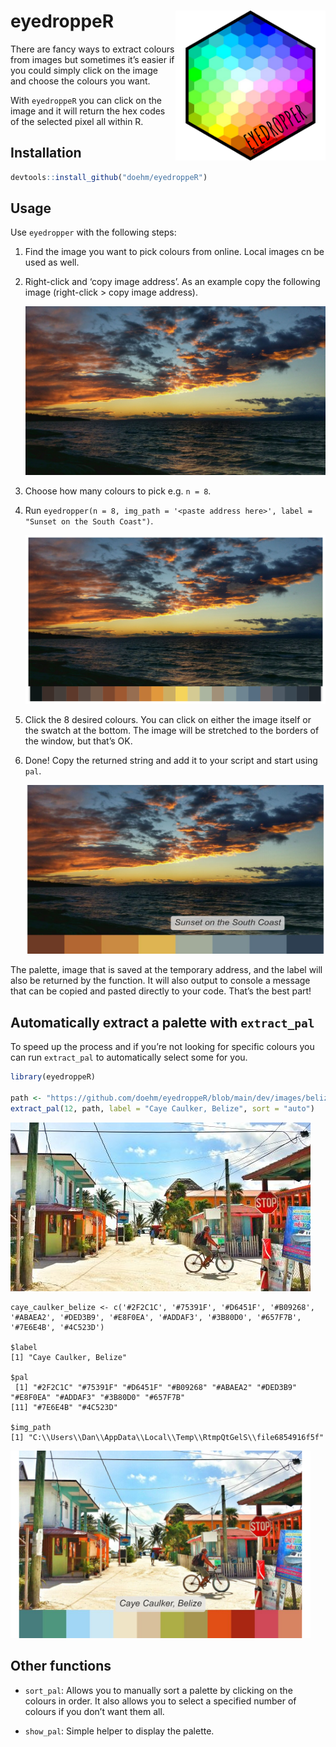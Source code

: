 
# eyedroppeR <img src='dev/images/hex-amatic.png' align="right" height="240" />

There are fancy ways to extract colours from images but sometimes it’s
easier if you could simply click on the image and choose the colours you
want.

With `eyedroppeR` you can click on the image and it will return the hex
codes of the selected pixel all within R.

## Installation

``` r
devtools::install_github("doehm/eyedroppeR")
```

## Usage

Use `eyedropper` with the following steps:

1.  Find the image you want to pick colours from online. Local images cn
    be used as well.

2.  Right-click and ‘copy image address’. As an example copy the
    following image (right-click \> copy image address).

    <img src='dev/images/sunset-south-coast.jpg' height = 270 width = 480/>

3.  Choose how many colours to pick e.g. `n = 8`.

4.  Run
    `eyedropper(n = 8, img_path = '<paste address here>', label = "Sunset on the South Coast")`.

    <img src='dev/images/sunset-sampler.png' height = 270 width = 480/>

5.  Click the 8 desired colours. You can click on either the image
    itself or the swatch at the bottom. The image will be stretched to
    the borders of the window, but that’s OK.

6.  Done! Copy the returned string and add it to your script and start
    using `pal`.

    <img src='dev/images/sunset-south-coast-output.png' height = 270 width = 480.png/>

The palette, image that is saved at the temporary address, and the label
will also be returned by the function. It will also output to console a
message that can be copied and pasted directly to your code. That’s the
best part!

## Automatically extract a palette with `extract_pal`

To speed up the process and if you’re not looking for specific colours
you can run `extract_pal` to automatically select some for you.

``` r
library(eyedroppeR)

path <- "https://github.com/doehm/eyedroppeR/blob/main/dev/images/belize.jpg?raw=true"
extract_pal(12, path, label = "Caye Caulker, Belize", sort = "auto")
```

<img src='dev/images/belize-s.jpg'/>

    caye_caulker_belize <- c('#2F2C1C', '#75391F', '#D6451F', '#B09268', '#ABAEA2', '#DED3B9', '#E8F0EA', '#ADDAF3', '#3B80D0', '#657F7B', '#7E6E4B', '#4C523D')

    $label
    [1] "Caye Caulker, Belize"

    $pal
     [1] "#2F2C1C" "#75391F" "#D6451F" "#B09268" "#ABAEA2" "#DED3B9" "#E8F0EA" "#ADDAF3" "#3B80D0" "#657F7B"
    [11] "#7E6E4B" "#4C523D"

    $img_path
    [1] "C:\\Users\\Dan\\AppData\\Local\\Temp\\RtmpQtGelS\\file6854916f5f"

<img src='dev/images/belize-output-12.png' height = 300, width = 480/>

## Other functions

- `sort_pal`: Allows you to manually sort a palette by clicking on the
  colours in order. It also allows you to select a specified number of
  colours if you don’t want them all.

- `show_pal`: Simple helper to display the palette.
